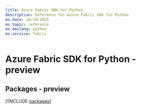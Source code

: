 ```yaml
---
title: Azure Fabric SDK for Python
description: Reference for Azure Fabric SDK for Python
ms.date: 10/29/2025
ms.topic: reference
ms.devlang: python
ms.service: fabric
---
```

# Azure Fabric SDK for Python - preview
## Packages - preview
[!INCLUDE [packages](fabric-index.md)]